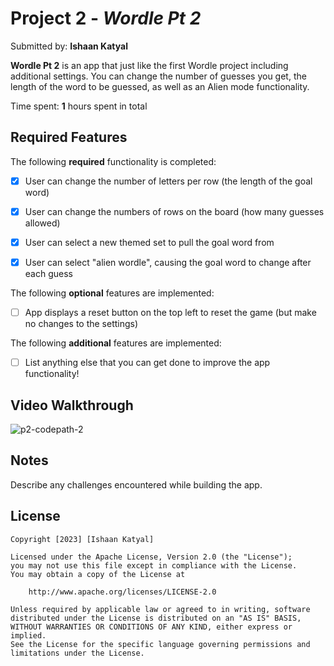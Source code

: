 # Project 2 - *Wordle Pt 2*

Submitted by: **Ishaan Katyal**

**Wordle Pt 2** is an app that just like the first Wordle project including additional settings. You can change the number of guesses you get, the length of the word to be guessed, as well as an Alien mode functionality.

Time spent: **1** hours spent in total

## Required Features

The following **required** functionality is completed:

- [X] User can change the number of letters per row (the length of the goal word)
- [X] User can change the numbers of rows on the board (how many guesses allowed)
- [X] User can select a new themed set to pull the goal word from
- [X] User can select "alien wordle", causing the goal word to change after each guess


The following **optional** features are implemented:

- [ ] App displays a reset button on the top left to reset the game (but make no changes to the settings)

The following **additional** features are implemented:

- [ ] List anything else that you can get done to improve the app functionality!

## Video Walkthrough

![p2-codepath-2](https://github.com/ikatyal2110/CodePath-Project2-Wordle-Pt2/assets/134458944/c3dc25f8-32dd-4327-a594-af6ca9caed73)

## Notes

Describe any challenges encountered while building the app.

## License

    Copyright [2023] [Ishaan Katyal]

    Licensed under the Apache License, Version 2.0 (the "License");
    you may not use this file except in compliance with the License.
    You may obtain a copy of the License at

        http://www.apache.org/licenses/LICENSE-2.0

    Unless required by applicable law or agreed to in writing, software
    distributed under the License is distributed on an "AS IS" BASIS,
    WITHOUT WARRANTIES OR CONDITIONS OF ANY KIND, either express or implied.
    See the License for the specific language governing permissions and
    limitations under the License.
